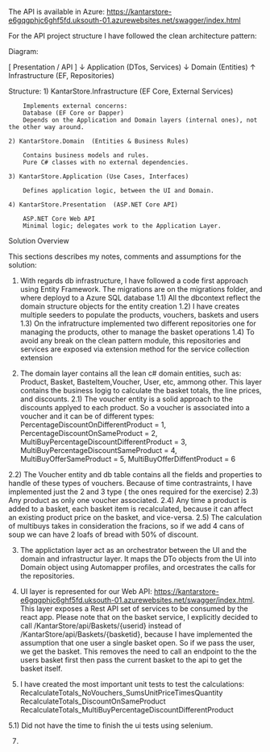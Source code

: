 The API is available in Azure: https://kantarstore-e6gqgphjc6ghf5fd.uksouth-01.azurewebsites.net/swagger/index.html

For the API project structure I have followed the clean architecture pattern:

Diagram:

[ Presentation / API ]
          ↓
     Application (DTos, Services)
          ↓
        Domain (Entities)
          ↑
   Infrastructure (EF, Repositories)

Structure:
	1) KantarStore.Infrastructure (EF Core, External Services)
	
		Implements external concerns:
		Database (EF Core or Dapper)
		Depends on the Application and Domain layers (internal ones), not the other way around.

	2) KantarStore.Domain  (Entities & Business Rules)
	
		Contains business models and rules.
		Pure C# classes with no external dependencies.
	
	3) KantarStore.Application (Use Cases, Interfaces)
	
		Defines application logic, between the UI and Domain.
	
	4) KantarStore.Presentation  (ASP.NET Core API)
	
		ASP.NET Core Web API 
		Minimal logic; delegates work to the Application Layer.

Solution Overview 

This sections describes my notes, comments and assumptions for the solution:

1) With regards db infrastructure, I have followed a code first approach using Entity Framework. The migrations are on the migrations folder, and where deployd to a Azure SQL database
1.1) All the dbcontext reflect the domain structure objects for the entity creation
1.2) I have creates multiple seeders to populate the products, vouchers, baskets and users
1.3) On the infratructure implemented two different repositories one for managing the products, other to manage the basket operations
1.4) To avoid any break on the clean pattern module, this repositories and services are exposed via extension method for the service collection extension

2) The domain layer contains all the lean c# domain entities, such as: Product, Basket, BasteItem,Voucher, User, etc, ammong other. This layer contains the business logig to calculate the basket totals, the line prices, and discounts.
2.1) The voucher entity is a solid approach to the discounts applyed to each product. So a voucher is associated into a voucher and it can be of different types:
	PercentageDiscountOnDifferentProduct = 1,
	PercentageDiscountOnSameProduct = 2,
	MultiBuyPercentageDiscountDifferentProduct = 3,
	MultiBuyPercentageDiscountSameProduct = 4,
	MultiBuyOfferSameProduct = 5,
	MultiBuyOfferDiffentProduct = 6

2.2) The Voucher entity and db table contains all the fields and properties to handle of these types of vouchers. Because of time contrastraints, I have implemented just the 2 and 3 type ( the ones required for the exercise)
2.3) Any product as only one voucher associated. 
2.4) Any time a product is added to a basket, each basket item is recalculated, because it can affect an existing product price on the basket, and vice-versa.
2.5) The calculation of multibuys takes in consideration the fracions, so if we add 4 cans of soup we can have 2 loafs of bread with 50% of discount.

3) The applictation layer act as an orchestrator between the UI and the domain and infrastructur layer. It maps the DTo objects from the UI into Domain object using Automapper profiles, and orcestrates the calls for the repositories.

4) UI layer is represented for our Web API: https://kantarstore-e6gqgphjc6ghf5fd.uksouth-01.azurewebsites.net/swagger/index.html. This layer exposes a Rest API set of services to be consumed by the react app. Please note that on the basket service, I explicitly decided to call /KantarStore/api/Baskets/{userid} instead of /KantarStore/api/Baskets/{basketid}, because I have implemented the assumption that one user a single basket open. So if we pass the user, we get the basket. This removes the need to call an endpoint to the the users basket first then pass the current basket to the api to get the basket itself.

5) I have created the most important unit tests to test the calculations:
	RecalculateTotals_NoVouchers_SumsUnitPriceTimesQuantity
	RecalculateTotals_DiscountOnSameProduct
	RecalculateTotals_MultiBuyPercentageDiscountDifferentProduct

5.1) Did not have the time to finish the ui tests using selenium.

7) 



